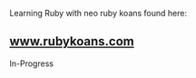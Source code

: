 Learning Ruby with neo ruby koans found here:

www.rubykoans.com
----------------------------------------------
In-Progress
